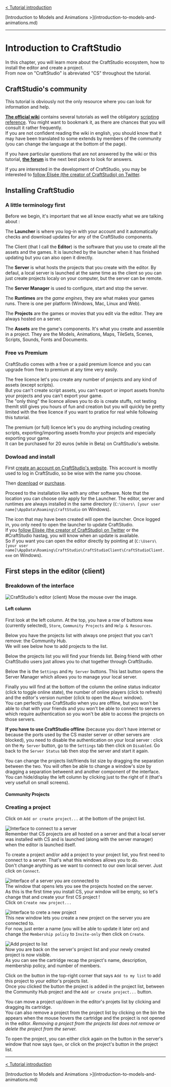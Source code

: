 [< Tutorial introduction](tutorial-introduction.md)  
<div class="text-align-right next-tutorial-link">
[Introduction to Models and Animations >](introduction-to-models-and-animations.md)
</div>

---

# Introduction to CraftStudio

In this chapter, you will learn more about the CraftStudio ecosystem, how to install the editor and create a project.  
From now on "CraftStudio" is abreviated "CS" throughout the tutorial.


## CraftStudio's community

This tutorial is obviously not the only resource where you can look for information and help.

**[The official wiki](http://learn.craftstud.io)** contains several tutorials as well the obligatory [scripting reference](http://learn.craftstud.io/Reference/Scripting). You might want to bookmark it, as there are chances that you will consult it rather frequently.  
If you are not confident reading the wiki in english, you should know that it may have been translated to some extends by members of the community (you can change the language at the bottom of the page).

If you have particular questions that are not answered by the wiki or this tutorial, **[the forum](http://www.craftstudioforums.net/index.php?forum/)** is the next best place to look for answers.

If you are interested in the development of CraftStudio, you may be interested to [follow Elisée (the creator of CraftStudio) on Twitter](https://twitter.com/craftstudiodev).


## Installing CraftStudio

### A little terminology first

Before we begin, it's important that we all know exactly what we are talking about :

The **Launcher** is where you log-in with your account and it automatically checks and download updates for any of the CraftStudio components.

The Client (that I call the **Editor**) is the software that you use to create all the assets and the games. It is launched by the launcher when it has finished updating but you can also open it directly.

The **Server** is what hosts the projects that you create with the editor. By defaul, a local server is launched at the same time as the client so you can just create projects localy on your computer, but the server can be remote.

The **Server Manager** is used to configure, start and stop the server.

The **Runtimes** are the *game engines*, they are what makes your games runs. There is one per platform (Windows, Mac, Linux and Web).

The **Projects** are the games or movies that you edit via the editor. They are always hosted on a server.

The **Assets** are the game's components. It's what you create and assemble in a project. They are the Models, Animations, Maps, TileSets, Scenes, Scripts, Sounds, Fonts and Documents.


### Free vs Premium

CraftStudio comes with a free or a paid premium licence and you can upgrade from free to premium at any time very easily.

The free licence let's you create any number of projects and any kind of assets (except scripts).  
But you can't create script assets, you can't export or import assets from/to your projects and you can't export your game.  
The "only thing" the licence allows you to do is create stuffs, not testing themIt still gives you hours of fun and creation but you will quickly be pretty limited with the free licence if you want to pratice for real while following this tutorial.

The premium (or full) licence let's you do anything including creating scripts, exporting/importing assets from/to your projects and especially exporting your game.  
It can be purchased for 20 euros (while in Beta) on CraftStudio's website.


### Dowload and install

First [create an account on CraftStudio's website](http://craftstud.io/login). This account is mostlly used to log in CraftStudio, so be wise with the name you choose.

Then [download](http://craftstud.io/download) or [purchase](http://craftstud.io/purchase).

Proceed to the installation like with any other software. Note that the location you can choose only apply for the Launcher. The editor, server and runtimes are always installed in the same directory (`C:\Users\ [your user name]\AppData\Roaming\CraftStudio` on Windows).  

The icon that may have been created will open the launcher. Once logged in, you only need to open the launcher to update CraftStudio.  
If you [follow Elisée (the creator of CraftStudio) on Twitter](https://twitter.com/craftstudiodev) or the #CraftStudio hastag, you will know when an update is available.    
So if you want you can open the editor directly by pointing at (`C:\Users\ [your user name]\AppData\Roaming\CraftStudio\CraftStudioClient\CraftStudioClient.exe` on Windows).


## First steps in the editor (client)

### Breakdown of the interface

<img src="https://dl.dropboxusercontent.com/u/51314747/CraftStudio/MinecraftTutorial/img/craftstudio-introduction/editor-interface.png" alt="CraftStudio's editor (client)" class="img-hover">
Mose the mouse over the image.

#### Left column

First look at the left column. At the top, you have a row of buttons `Home` (currently selected), `Store`, `Community Projects` and `Help & Resources`.

Below you have the projects list with always one project that you can't remove: the Community Hub.  
We will see below how to add projects to the list. 

Below the projects list you will find your friends list. Being friend with other CraftStudio users just allows you to chat together through CraftStudio.

Below the is the `Settings` and `My Server` buttons. This last button opens the Server Manager which allows you to manage your local server.

Finally you will find at the bottom of the column the online status indicator (click to toggle online state), the number of online players (click to refresh) and the editor's version number (click to open the `About` window).  
You can perfectly use CraftStudio when you are offline, but you won't be able to chat with your friends and you won't be able to connect to servers which require authentication so you won't be able to access the projects on those servers.  

**If you have to use CraftStudio offline** (because you don't have internet or because the ports used by the CS master server or other servers are blocked), you need to disable the authentication on your local server : click on the `My Server` button, go to the `Settings` tab then click on `Disabled`. Go back to the `Server Status` tab then stop the server and start it again.

You can change the projects list/friends list size by dragging the separation between the two. You will often be able to change a window's size by dragging a separation betweenit and another component of the interface.  
You can hide/display the left column by clicking just to the right of it (that's very usefull on small screens).

#### Community Projects



### Creating a project

Click on `Add or create project...` at the bottom of the project list.

![Interface to connect to a server](https://dl.dropboxusercontent.com/u/51314747/CraftStudio/MinecraftTutorial/img/craftstudio-introduction/server-connect-window.png "Interface to connect to a server")  
Remember that CS projects are all hosted on a server and that a local server was installed with CS and is launched (along with the server manager) when the editor is launched itself.

To create a project and/or add a project to your project list, you first need to connect to a server. That's what this windows allows you to do.  
Don't change anything as we want to connect to our own local server. Just click on `Connect`.

![Interface of a server you are connected to](https://dl.dropboxusercontent.com/u/51314747/CraftStudio/MinecraftTutorial/img/craftstudio-introduction/server-interface.png "Interface of a server you are connected to")  
The window that opens lets you see the projects hosted on the server.  
As this is the first time you install CS, your window will be empty, so let's change that and create your first CS project !  
Click on `Create new project...`

![Interface to crete a new project](https://dl.dropboxusercontent.com/u/51314747/CraftStudio/MinecraftTutorial/img/craftstudio-introduction/create-project-interface.png "Interface to crete a new project")  
This new window lets you create a new project on the server you are connected to.  
For now, just enter a name (you will be able to update it later on) and change the `Membership policy` to `Invite-only` then click on `Create`.

![Add project to list](https://dl.dropboxusercontent.com/u/51314747/CraftStudio/MinecraftTutorial/img/craftstudio-introduction/add-to-list.png "Add project to list")  
Now you are back on the server's project list and your newly created project is now visible.  
As you can see the cartridge recap the project's name, description, membership policy, and number of members.  

Click on the button in the top-right corner that says `Add to my list` to add this project to your editor's projects list.  
Once you clicked the button the project is added in the project list, between the Community Hub project and the `Add or create project...` button.

You can move a project up/down in the editor's projets list by clicking and dragging its cartridge.  
You can also remove a project from the project list by clicking on the bin the appears when the mouse hovers the cartridge and the project is not opened in the editor. *Removing a project from the projects list does not remove or delete the project from the server.*

To open the project, you can either click again on the button in the server's window that now says `Open`, or click on the project's button in the project list.

---

[< Tutorial introduction](tutorial-introduction.md)
<div class="text-align-right next-tutorial-link">
[Introduction to Models and Animations >](introduction-to-models-and-animations.md)
</div>
